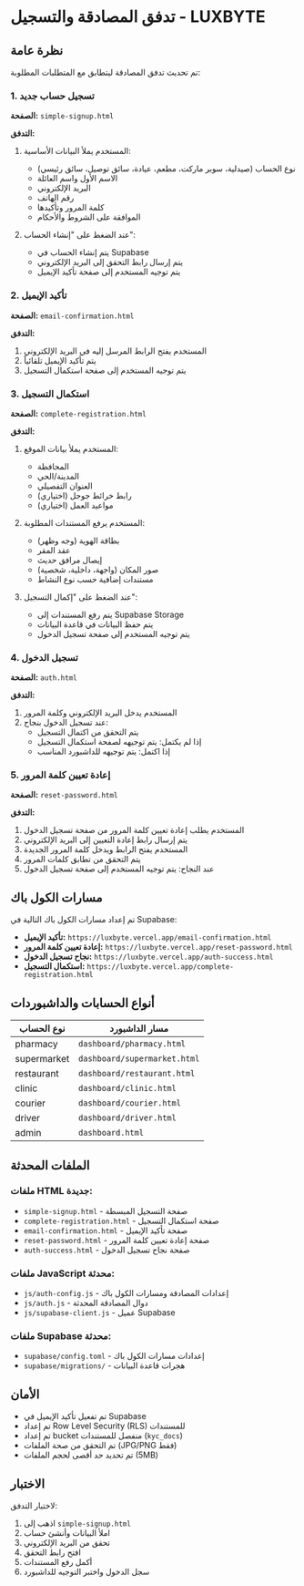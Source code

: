 # تدفق المصادقة والتسجيل - LUXBYTE

## نظرة عامة
تم تحديث تدفق المصادقة ليتطابق مع المتطلبات المطلوبة:

### 1. تسجيل حساب جديد
**الصفحة:** `simple-signup.html`

**التدفق:**
1. المستخدم يملأ البيانات الأساسية:
   - نوع الحساب (صيدلية، سوبر ماركت، مطعم، عيادة، سائق توصيل، سائق رئيسي)
   - الاسم الأول واسم العائلة
   - البريد الإلكتروني
   - رقم الهاتف
   - كلمة المرور وتأكيدها
   - الموافقة على الشروط والأحكام

2. عند الضغط على "إنشاء الحساب":
   - يتم إنشاء الحساب في Supabase
   - يتم إرسال رابط التحقق إلى البريد الإلكتروني
   - يتم توجيه المستخدم إلى صفحة تأكيد الإيميل

### 2. تأكيد الإيميل
**الصفحة:** `email-confirmation.html`

**التدفق:**
1. المستخدم يفتح الرابط المرسل إليه في البريد الإلكتروني
2. يتم تأكيد الإيميل تلقائياً
3. يتم توجيه المستخدم إلى صفحة استكمال التسجيل

### 3. استكمال التسجيل
**الصفحة:** `complete-registration.html`

**التدفق:**
1. المستخدم يملأ بيانات الموقع:
   - المحافظة
   - المدينة/الحي
   - العنوان التفصيلي
   - رابط خرائط جوجل (اختياري)
   - مواعيد العمل (اختياري)

2. المستخدم يرفع المستندات المطلوبة:
   - بطاقة الهوية (وجه وظهر)
   - عقد المقر
   - إيصال مرافق حديث
   - صور المكان (واجهة، داخلية، شخصية)
   - مستندات إضافية حسب نوع النشاط

3. عند الضغط على "إكمال التسجيل":
   - يتم رفع المستندات إلى Supabase Storage
   - يتم حفظ البيانات في قاعدة البيانات
   - يتم توجيه المستخدم إلى صفحة تسجيل الدخول

### 4. تسجيل الدخول
**الصفحة:** `auth.html`

**التدفق:**
1. المستخدم يدخل البريد الإلكتروني وكلمة المرور
2. عند تسجيل الدخول بنجاح:
   - يتم التحقق من اكتمال التسجيل
   - إذا لم يكتمل: يتم توجيهه لصفحة استكمال التسجيل
   - إذا اكتمل: يتم توجيهه للداشبورد المناسب

### 5. إعادة تعيين كلمة المرور
**الصفحة:** `reset-password.html`

**التدفق:**
1. المستخدم يطلب إعادة تعيين كلمة المرور من صفحة تسجيل الدخول
2. يتم إرسال رابط إعادة التعيين إلى البريد الإلكتروني
3. المستخدم يفتح الرابط ويدخل كلمة المرور الجديدة
4. يتم التحقق من تطابق كلمات المرور
5. عند النجاح: يتم توجيه المستخدم إلى صفحة تسجيل الدخول

## مسارات الكول باك

تم إعداد مسارات الكول باك التالية في Supabase:

- **تأكيد الإيميل:** `https://luxbyte.vercel.app/email-confirmation.html`
- **إعادة تعيين كلمة المرور:** `https://luxbyte.vercel.app/reset-password.html`
- **نجاح تسجيل الدخول:** `https://luxbyte.vercel.app/auth-success.html`
- **استكمال التسجيل:** `https://luxbyte.vercel.app/complete-registration.html`

## أنواع الحسابات والداشبوردات

| نوع الحساب | مسار الداشبورد |
|------------|----------------|
| pharmacy | `dashboard/pharmacy.html` |
| supermarket | `dashboard/supermarket.html` |
| restaurant | `dashboard/restaurant.html` |
| clinic | `dashboard/clinic.html` |
| courier | `dashboard/courier.html` |
| driver | `dashboard/driver.html` |
| admin | `dashboard.html` |

## الملفات المحدثة

### ملفات HTML جديدة:
- `simple-signup.html` - صفحة التسجيل المبسطة
- `complete-registration.html` - صفحة استكمال التسجيل
- `email-confirmation.html` - صفحة تأكيد الإيميل
- `reset-password.html` - صفحة إعادة تعيين كلمة المرور
- `auth-success.html` - صفحة نجاح تسجيل الدخول

### ملفات JavaScript محدثة:
- `js/auth-config.js` - إعدادات المصادقة ومسارات الكول باك
- `js/auth.js` - دوال المصادقة المحدثة
- `js/supabase-client.js` - عميل Supabase

### ملفات Supabase محدثة:
- `supabase/config.toml` - إعدادات مسارات الكول باك
- `supabase/migrations/` - هجرات قاعدة البيانات

## الأمان

- تم تفعيل تأكيد الإيميل في Supabase
- تم إعداد Row Level Security (RLS) للمستندات
- تم إعداد bucket منفصل للمستندات (`kyc_docs`)
- تم التحقق من صحة الملفات (JPG/PNG فقط)
- تم تحديد حد أقصى لحجم الملفات (5MB)

## الاختبار

لاختبار التدفق:
1. اذهب إلى `simple-signup.html`
2. املأ البيانات وأنشئ حساب
3. تحقق من البريد الإلكتروني
4. افتح رابط التحقق
5. أكمل رفع المستندات
6. سجل الدخول واختبر التوجيه للداشبورد
